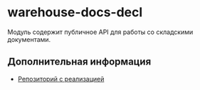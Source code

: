 # warehouse-docs-decl

Модуль содержит публичное API для работы со складскими документами.

## Дополнительная информация
- [Репозиторий с реализацией](https://git.sbis.ru/mobileworkspace/android-warehouse-docs.git)